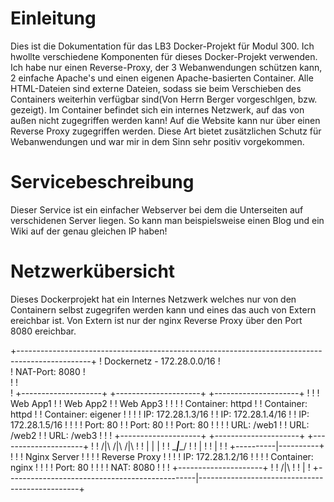 # Einleitung
Dies ist die Dokumentation für das LB3 Docker-Projekt für Modul 300. Ich hwollte verschiedene Komponenten für dieses Docker-Projekt verwenden. Ich habe nur einen Reverse-Proxy, der 3 Webanwendungen schützen kann, 2 einfache Apache's und einen eigenen Apache-basierten Container. Alle HTML-Dateien sind externe Dateien, sodass sie beim Verschieben des Containers weiterhin verfügbar sind(Von Herrn Berger vorgeschlgen, bzw. gezeigt). Im Container befindet sich ein internes Netzwerk, auf das von außen nicht zugegriffen werden kann! Auf die Website kann nur über einen Reverse Proxy zugegriffen werden. Diese Art bietet zusätzlichen Schutz für Webanwendungen und war mir in dem Sinn sehr positiv vorgekommen.
# Servicebeschreibung
Dieser Service ist ein einfacher Webserver bei dem die Unterseiten auf verschidenen Server liegen. So kann man beispielsweise einen Blog und ein Wiki auf der genau gleichen IP haben!
# Netzwerkübersicht
Dieses Dockerprojekt hat ein Internes Netzwerk welches nur von den Containern selbst zugegrifen werden kann und eines das auch von Extern ereichbar ist. Von Extern ist nur der nginx Reverse Proxy über den Port 8080 ereichbar.


  +------------------------------------------------------------------------------------------------+
  ! Dockernetz - 172.28.0.0/16                                                                     !  
  ! NAT-Port: 8080                                                                                 !	
  !                                                                                                !	
  !    +--------------------+          +---------------------+          +---------------------+    !
  !    ! Web App1           !          ! Web App2            !          ! Web App3            !    !
  !    ! Container: httpd   !          ! Container: httpd    !          ! Container: eigener  !    !
  !    ! IP: 172.28.1.3/16  !          ! IP: 172.28.1.4/16   !          ! IP: 172.28.1.5/16   !    !
  !    ! Port: 80           !          ! Port: 80            !          ! Port: 80            !    !
  !    ! URL: /web1         !          ! URL: /web2          !          ! URL: /web3          !    !
  !    +--------------------+          +---------------------+          +---------------------+    !
  !                       /|\                    /|\                    /|\                        !
  !                        |                      |                      |                         !
  !                        \______________________|______________________/                         !
  !                                               |                                                !
  !                                               |                                                !
  !                                    +----------|----------+                                     !
  !                                    ! Nginx Server        !                                     !
  !                                    ! Reverse Proxy       !                                     !
  !                                    ! IP: 172.28.1.2/16   !                                     !
  !                                    ! Container: nginx    !                                     !
  !                                    ! Port: 80            !                                     !
  !                                    ! NAT: 8080           !                                     !
  !                                    +---------------------+                                     !
  !                                              /|\                                               !
  !                                               |                                                !
  +-----------------------------------------------|------------------------------------------------+

